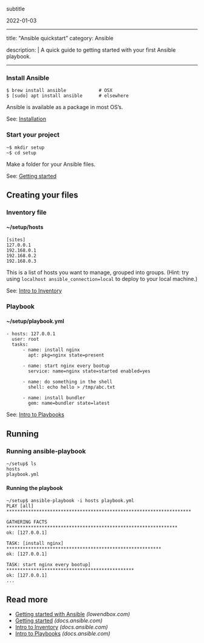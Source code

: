 subtitle

2022-01-03

------------------------------------------------------------------------

title: "Ansible quickstart” category: Ansible

description: | A quick guide to getting started with your first Ansible playbook.

------------------------------------------------------------------------

### Install Ansible

    $ brew install ansible            # OSX
    $ [sudo] apt install ansible      # elsewhere

Ansible is available as a package in most OS’s.

See: [Installation](http://docs.ansible.com/ansible/latest/intro_installation.html)

### Start your project

    ~$ mkdir setup
    ~$ cd setup

Make a folder for your Ansible files.

See: [Getting started](http://docs.ansible.com/ansible/latest/intro_getting_started.html)

Creating your files
-------------------

### Inventory file

#### ~/setup/hosts

    [sites]
    127.0.0.1
    192.168.0.1
    192.168.0.2
    192.168.0.3

This is a list of hosts you want to manage, grouped into groups. (Hint: try using `localhost ansible_connection=local` to deploy to your local machine.)

See: [Intro to Inventory](http://docs.ansible.com/ansible/latest/intro_inventory.html)

### Playbook

#### ~/setup/playbook.yml

    - hosts: 127.0.0.1
      user: root
      tasks:
          - name: install nginx
            apt: pkg=nginx state=present

          - name: start nginx every bootup
            service: name=nginx state=started enabled=yes

          - name: do something in the shell
            shell: echo hello > /tmp/abc.txt

          - name: install bundler
            gem: name=bundler state=latest

See: [Intro to Playbooks](http://docs.ansible.com/ansible/latest/playbooks_intro.html)

Running
-------

### Running ansible-playbook

    ~/setup$ ls
    hosts
    playbook.yml

#### Running the playbook

    ~/setup$ ansible-playbook -i hosts playbook.yml
    PLAY [all] ********************************************************************

    GATHERING FACTS ***************************************************************
    ok: [127.0.0.1]

    TASK: [install nginx] *********************************************************
    ok: [127.0.0.1]

    TASK: start nginx every bootup] ***********************************************
    ok: [127.0.0.1]
    ...

Read more
---------

-   [Getting started with Ansible](http://lowendbox.com/blog/getting-started-with-ansible/) *(lowendbox.com)*
-   [Getting started](http://docs.ansible.com/ansible/latest/intro_getting_started.html) *(docs.ansible.com)*
-   [Intro to Inventory](http://docs.ansible.com/ansible/latest/intro_inventory.html) *(docs.ansible.com)*
-   [Intro to Playbooks](http://docs.ansible.com/ansible/latest/playbooks_intro.html) *(docs.ansible.com)*
